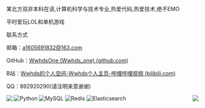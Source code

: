 某北方双非本科在读,计算机科学与技术专业,热爱代码,热爱技术,绝不EMO

平时爱玩LOL和单机游戏

联系方式

邮箱：a1605691832@163.com

GitHub：[WwhdsOne (Wwhds_one) (github.com)](https://github.com/WwhdsOne)

B站：[Wwhds的个人空间-Wwhds个人主页-哔哩哔哩视频 (bilibili.com)](https://space.bilibili.com/85778548?spm_id_from=333.1007.0.0)

QQ：892920290(请注明来意谢谢)

<img align="left" src="https://github-readme-stats.vercel.app/api?username=WwhdsOne&include_all_commits=true&count_private-true&custom_title=WwhdsOne'%20GitHub%20Stats&line_height=30&show_icons=true&hide_border=true&bg_color=192133&title_color=efb752&icon_color=efb752&text_color=70bed9">

<img align="right" src="https://github-readme-stats.vercel.app/api/top-langs/?username=ckend">

![Python](https://img.shields.io/badge/-Python-192133?style=flat-square&logo=python&logoColor=white)
![MySQL](https://img.shields.io/badge/-MySQL-192133?style=flat-square&logo=mysql&logoColor=white)
![Redis](https://img.shields.io/badge/-Redis-192133?style=flat-square&logo=redis&logoColor=white)
![Elasticsearch](https://img.shields.io/badge/-Elasticsearch-192133?style=flat-square&logo=elasticsearch&logoColor=white)
